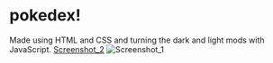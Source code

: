 # pokedex!
Made using HTML and CSS and turning the dark and light mods with JavaScript.
[Screenshot_2](https://github.com/thiagosctto/pokedex/assets/104689440/1e1e5494-bfd1-4090-ad01-52d1ef992754)
![Screenshot_1](https://github.com/thiagosctto/pokedex/assets/104689440/19611a7c-8641-4215-a7e6-1c1c6e508dd8)
